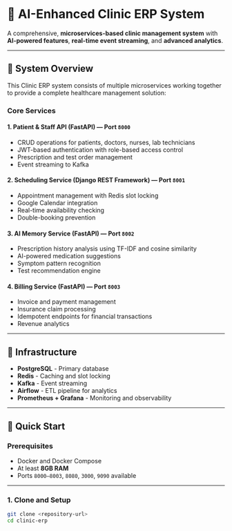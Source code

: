 # 🧠 AI-Enhanced Clinic ERP System

A comprehensive, **microservices-based clinic management system** with **AI-powered features**, **real-time event streaming**, and **advanced analytics**.

---

## 🏥 System Overview

This Clinic ERP system consists of multiple microservices working together to provide a complete healthcare management solution:

### Core Services

#### 1. Patient & Staff API (FastAPI) — Port `8000`

- CRUD operations for patients, doctors, nurses, lab technicians
- JWT-based authentication with role-based access control
- Prescription and test order management
- Event streaming to Kafka

#### 2. Scheduling Service (Django REST Framework) — Port `8001`

- Appointment management with Redis slot locking
- Google Calendar integration
- Real-time availability checking
- Double-booking prevention

#### 3. AI Memory Service (FastAPI) — Port `8002`

- Prescription history analysis using TF-IDF and cosine similarity
- AI-powered medication suggestions
- Symptom pattern recognition
- Test recommendation engine

#### 4. Billing Service (FastAPI) — Port `8003`

- Invoice and payment management
- Insurance claim processing
- Idempotent endpoints for financial transactions
- Revenue analytics

---

## 🧱 Infrastructure

- **PostgreSQL** - Primary database  
- **Redis** - Caching and slot locking  
- **Kafka** - Event streaming  
- **Airflow** - ETL pipeline for analytics  
- **Prometheus + Grafana** - Monitoring and observability  

---

## 🚀 Quick Start

### Prerequisites

- Docker and Docker Compose
- At least **8GB RAM**
- Ports `8000–8003`, `8080`, `3000`, `9090` available

---

### 1. Clone and Setup

```bash
git clone <repository-url>
cd clinic-erp
